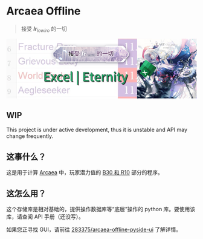 # Arcaea Offline

> 接受 <i><b>lr</b><sub>lowiro</sub></i> 的一切

![Excel | Eternity](./assets/excel_eternity.png "Excel | Eternity")

## WIP

This project is under active development, thus it is unstable and API may change frequently.

## 这事什么？

这是用于计算 [Arcaea](https://arcaea.lowiro.com/) 中，玩家潜力值的 [B30 和 R10](https://wiki.arcaea.cn/潜力值#整体潜力值计算) 部分的程序。

## 这怎么用？

这个存储库是相对基础的，提供操作数据库等“底层”操作的 python 库。要使用该库，请查阅 API 手册（还没写）。

如果您正寻找 GUI，请前往 [283375/arcaea-offline-pyside-ui](https://github.com/283375/arcaea-offline-pyside-ui) 了解详情。
